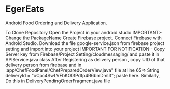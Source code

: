 # EgerEats
Android Food Ordering and Delivery Application.

To Clone Repository
Open the Project in your android studio
IMPORTANT:- Change the PackageName
Create Firebase project.
Connect Firebase with Android Studio.
Download the file google-service.json from firebase project setting and import into your project
IMPORTANT FOR NOTIFICATION:- Copy Server key from Firebase/Project Setting/cloudmessaging/ and paste it in APIService.java class
After Registering as delivery person , copy UID of that delivery person from firebase and in :app/ChefFoodPanel/ChefPreparedOrderView.java" file at line 65=> String deliveryId = "oCpc4SwLVFbKO0fPdtp4R6bmDmI3"; paste here. Similarly, Do this in DeliveryPendingOrderFragment.java file
